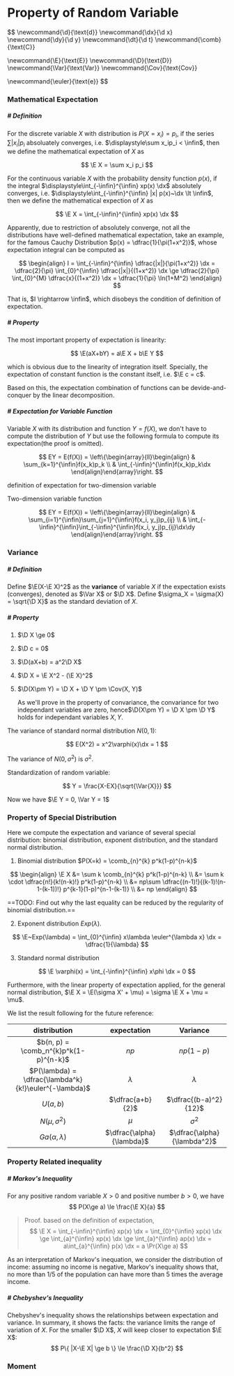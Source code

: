 # Property of Random Variable

$$
\newcommand{\d}{\text{d}}
\newcommand{\dx}{\d x}
\newcommand{\dy}{\d y}
\newcommand{\dt}{\d t}
\newcommand{\comb}{\text{C}}

\newcommand{\E}{\text{E}}
\newcommand{\D}{\text{D}}
\newcommand{\Var}{\text{Var}}
\newcommand{\Cov}{\text{Cov}}

\newcommand{\euler}{\text{e}}
$$

### Mathematical Expectation

##### # Definition

For the discrete variable $X$ with distribution is $P(X=x_i) = p_i$, if the series $\displaystyle\sum |x_i|p_i$ absoluately converges, i.e. $\displaystyle\sum x_ip_i < \infin$, then we define the mathematical expectation of $X$ as

$$
\E X = \sum x_i p_i
$$

For the continuous variable $X$ with the probability density function $p(x)$, if the integral $\displaystyle\int_{-\infin}^{\infin} xp(x) \dx$  absolutely converges, i.e. $\displaystyle\int_{-\infin}^{\infin} |x| p(x)~\dx \lt \infin$, then we define the mathematical expection of $X$ as

$$
\E X = \int_{-\infin}^{\infin} xp(x) \dx
$$

Apparently, due to restriction of absolutely converge, not all the distributions have well-defined mathematical expectation, take an example, for the famous Cauchy Distribution $p(x) = \dfrac{1}{\pi(1+x^2)}$, whose expectation integral can be computed as

$$
\begin{align}
I = \int_{-\infin}^{\infin} \dfrac{|x|}{\pi(1+x^2)} \dx
= \dfrac{2}{\pi} \int_{0}^{\infin} \dfrac{|x|}{(1+x^2)} \dx
\ge \dfrac{2}{\pi} \int_{0}^{M} \dfrac{x}{(1+x^2)} \dx
= \dfrac{1}{\pi} \ln(1+M^2)
\end{align}
$$

That is, $I \rightarrow \infin$, which disobeys the condition of definition of expectation.



##### # Property

The most important property of expectation is linearity:

$$
\E(aX+bY) = a\E X + b\E Y
$$

which is obvious due to the linearity of integration itself. Specially, the expectation of constant function is the constant itself, i.e. $\E c = c$.

Based on this, the expectation combination of functions can be devide-and-conquer by the linear decomposition.



##### # Expectation for Variable Function

Variable $X$ with its distribution and function $Y=f(X)$, we don't have to compute the distribution of $Y$ but use the following formula to compute its expectation(the proof is omitted).

$$
EY = E(f(X)) =
\left\{\begin{array}{ll}\begin{align}
& \sum_{k=1}^{\infin}f(x_k)p_k \\
& \int_{-\infin}^{\infin}f(x_k)p_k\dx
\end{align}\end{array}\right.
$$


definition of expectation for two-dimension variable

Two-dimension variable function

$$
EY = E(f(X)) =
\left\{\begin{array}{ll}\begin{align}
& \sum_{i=1}^{\infin}\sum_{j=1}^{\infin}f(x_i, y_j)p_{ij} \\
& \int_{-\infin}^{\infin}\int_{-\infin}^{\infin}f(x_i, y_j)p_{ij}\dx\dy
\end{align}\end{array}\right.
$$





### Variance

##### # Definition

Define $\E(X-\E X)^2$ as the **variance** of variable $X$ if the expectation exists (converges), denoted as $\Var X$ or $\D X$. Define $\sigma_X = \sigma(X) = \sqrt{\D X}$ as the standard deviation of $X$.



##### # Property

1. $\D X \ge 0$

2. $\D c = 0$

3. $\D(aX+b) = a^2\D X$

4. $\D X = \E X^2 - (\E X)^2$

5. $\D(X\pm Y) = \D X + \D Y \pm \Cov(X, Y)$

    As we'll prove in the property of convariance, the convariance for two independant variables are zero, hence$\D(X\pm Y) = \D X \pm \D Y$ holds for independant variables $X, Y$.



The variance of standard normal distribution $N(0, 1)$:

$$
E(X^2) = x^2\varphi(x)\dx = 1
$$

The variance of $N(0, \sigma^2)$ is $\sigma^2$.

Standardization of random variable:

$$
Y = \frac{X-EX}{\sqrt{\Var{X}}}
$$

Now we have $\E Y = 0, \Var Y = 1$





### Property of Special Distribution

Here we compute the expectation and variance of several special distribution: binomial distribution, exponent distribution, and the standard normal distribution.

1. Binomial distribution $P(X=k) = \comb_{n}^{k} p^k(1-p)^{n-k}$

$$
\begin{align}
\E X
&= \sum k \comb_{n}^{k} p^k(1-p)^{n-k} \\
&= \sum k \cdot \dfrac{n!}{k!(n-k)!} p^k(1-p)^{n-k} \\
&= np\sum \dfrac{(n-1)!}{(k-1)!(n-1-(k-1))!} p^{k-1}(1-p)^{n-1-(k-1)} \\
&= np
\end{align}
$$

==TODO: Find out why the last equality can be reduced by the regularity of binomial distribution.==

2. Exponent distribution $Exp(\lambda)$.

$$
\E~Exp(\lambda) = \int_{0}^{\infin} x\lambda \euler^{\lambda x} \dx = \dfrac{1}{\lambda}
$$

3. Standard normal distribution

$$
\E \varphi(x) = \int_{-\infin}^{\infin} x\phi \dx = 0 
$$

Furthermore, with the linear property of expectation applied, for the general normal distribution, $\E X = \E(\sigma X' + \mu) = \sigma \E X + \mu = \mu$.

We list the result following for the future reference:

|                     distribution                      |        expectation        |          Variance           |
| :---------------------------------------------------: | :-----------------------: | :-------------------------: |
|         $b(n, p) = \comb_n^{k}p^k(1-p)^{n-k}$         |           $np$            |          $np(1-p)$          |
| $P(\lambda) = \dfrac{\lambda^k}{k!}\euler^{-\lambda}$ |         $\lambda$         |          $\lambda$          |
|                       $U(a, b)$                       |     $\dfrac{a+b}{2}$      |    $\dfrac{(b-a)^2}{12}$    |
|                  $N(\mu, \sigma^2)$                   |           $\mu$           |         $\sigma^2$          |
|                 $Ga(\alpha, \lambda)$                 | $\dfrac{\alpha}{\lambda}$ | $\dfrac{\alpha}{\lambda^2}$ |









### Property Related inequality

##### # Markov's Inequality

For any positive random variable $X>0$ and positive number $b>0$, we have
$$
P(X\ge a) \le \frac{\E X}{a}
$$

> Proof. based on the definition of expectation,
> $$
> \E X
> = \int_{-\infin}^{\infin} xp(x) \dx
> = \int_{0}^{\infin} xp(x) \dx
> \ge \int_{a}^{\infin} xp(x) \dx
> \ge \int_{a}^{\infin} ap(x) \dx
> = a\int_{a}^{\infin} p(x) \dx
> = a \Pr(X\ge a)
> $$

As an interpretation of Markov's inequation, we consider the distribution of income: assuming no income is negative, Markov's inequality shows that, no more than 1/5 of the population can have more than 5 times the average income. 



##### # Chebyshev's Inequality

Chebyshev's inequality shows the relationships between expectation and variance. In summary, it shows the facts: the variance limits the range of variation of $X$. For the smaller $\D X$, $X$ will keep closer to expectation $\E X$:
$$
P\{ |X-\E X| \ge b \} \le \frac{\D X}{b^2}
$$










### Moment











































































